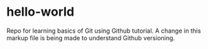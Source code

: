 # hello-world
Repo for learning basics of Git using Github tutorial.
A change in this markup file is being made to understand Github versioning.
